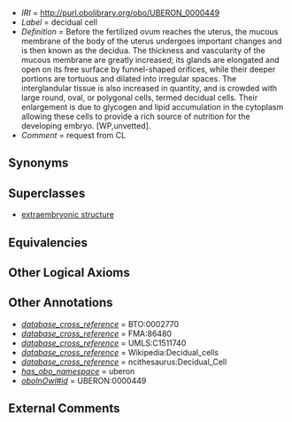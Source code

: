  * *IRI* = http://purl.obolibrary.org/obo/UBERON_0000449
 * *Label* = decidual cell
 * *Definition* = Before the fertilized ovum reaches the uterus, the mucous membrane of the body of the uterus undergoes important changes and is then known as the decidua. The thickness and vascularity of the mucous membrane are greatly increased; its glands are elongated and open on its free surface by funnel-shaped orifices, while their deeper portions are tortuous and dilated into irregular spaces. The interglandular tissue is also increased in quantity, and is crowded with large round, oval, or polygonal cells, termed decidual cells. Their enlargement is due to glycogen and lipid accumulation in the cytoplasm allowing these cells to provide a rich source of nutrition for the developing embryo. [WP,unvetted].
 * *Comment* = request from CL

## Synonyms


## Superclasses

 * [extraembryonic structure](../../UBERON/78/UBERON_0000478.md)

## Equivalencies


## Other Logical Axioms


## Other Annotations

 * *[database_cross_reference](../../ef/oboInOwl#hasDbXref.md)* = BTO:0002770
 * *[database_cross_reference](../../ef/oboInOwl#hasDbXref.md)* = FMA:86480
 * *[database_cross_reference](../../ef/oboInOwl#hasDbXref.md)* = UMLS:C1511740
 * *[database_cross_reference](../../ef/oboInOwl#hasDbXref.md)* = Wikipedia:Decidual_cells
 * *[database_cross_reference](../../ef/oboInOwl#hasDbXref.md)* = ncithesaurus:Decidual_Cell
 * *[has_obo_namespace](../../ce/oboInOwl#hasOBONamespace.md)* = uberon
 * *[oboInOwl#id](../../id/oboInOwl#id.md)* = UBERON:0000449

## External Comments


